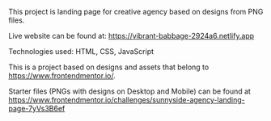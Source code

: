 This project is landing page for creative agency based on designs from PNG files.

Live website can be found at:
https://vibrant-babbage-2924a6.netlify.app

Technologies used: HTML, CSS, JavaScript

This is a project based on designs and assets that belong to https://www.frontendmentor.io/.

Starter files (PNGs with designs on Desktop and Mobile) can be found at https://www.frontendmentor.io/challenges/sunnyside-agency-landing-page-7yVs3B6ef